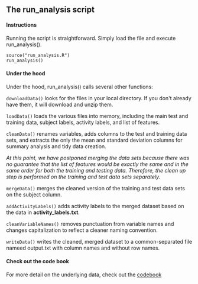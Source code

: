 ## The run_analysis script

#### Instructions

Running the script is straightforward. Simply load the file and execute run_analysis().

	source("run_analysis.R")
	run_analysis()

#### Under the hood

Under the hood, run_analysis() calls several other functions:

`downloadData()` looks for the files in your local directory. If you don't already have them, it will download and unzip them.

`loadData()` loads the various files into memory, including the main test and training data, subject labels, activity labels, and list of features.

`cleanData()` renames variables, adds columns to the test and training data sets, and extracts the only the mean and standard deviation columns for summary analysis and tidy data creation.

*At this point, we have postponed merging the data sets because there was no guarantee that the list of features would be exactly the same and in the same order for both the training and testing data. Therefore, the clean up step is performed on the training and test data sets 
separately.*

`mergeData()` merges the cleaned version of the training and test data sets on the subject column.

`addActivityLabels()` adds activity labels to the merged dataset based on the data in **activity_labels.txt**.

`cleanVariableNames()` removes punctuation from variable names and changes capitalization to reflect a cleaner naming convention.

`writeData()` writes the cleaned, merged dataset to a common-separated file nameed output.txt with column names and without row names.

#### Check out the code book
For more detail on the underlying data, check out the [codebook](CodeBook.md)